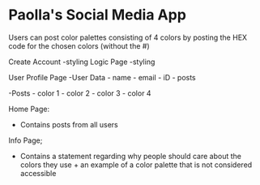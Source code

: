 # Paolla's Social Media App

Users can post color palettes consisting of 4 colors by posting the HEX code for the chosen colors (without the #)

Create Account
	-styling
Logic Page
	-styling

User Profile Page
-User Data
	- name
	- email
	- iD
	- posts

-Posts
 	- color 1
 	- color 2
 	- color 3
 	- color 4

Home Page:
- Contains posts from all users

Info Page;
- Contains a statement regarding why people should care about the colors they use + an example of a color palette that is not considered accessible

